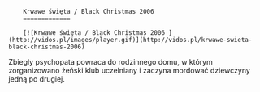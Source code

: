 
        Krwawe święta / Black Christmas 2006 
        =============
        
        [![Krwawe święta / Black Christmas 2006 ](http://vidos.pl/images/player.gif)](http://vidos.pl/krwawe-swieta-black-christmas-2006)
        
        
 Zbiegły psychopata powraca do rodzinnego domu, w którym zorganizowano żeński klub uczelniany i zaczyna mordować dziewczyny jedną po drugiej.  
    